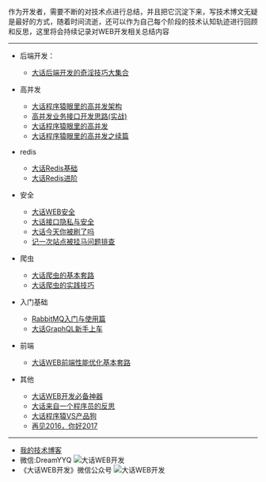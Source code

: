 作为开发者，需要不断的对技术点进行总结，并且把它沉淀下来，写技术博文无疑是最好的方式，随着时间流逝，还可以作为自己每个阶段的技术认知轨迹进行回顾和反思，这里将会持续记录对WEB开发相关总结内容

---
* 后端开发：
    * [大话后端开发的奇淫技巧大集合](https://github.com/SFLAQiu/web-develop/blob/master/%E5%A4%A7%E8%AF%9D%E5%90%8E%E7%AB%AF%E5%BC%80%E5%8F%91%E7%9A%84%E5%A5%87%E6%B7%AB%E6%8A%80%E5%B7%A7%E5%A4%A7%E9%9B%86%E5%90%88.md)
* 高并发
    * [大话程序猿眼里的高并发架构](https://github.com/SFLAQiu/web-develop/blob/master/%E5%A4%A7%E8%AF%9D%E7%A8%8B%E5%BA%8F%E7%8C%BF%E7%9C%BC%E9%87%8C%E7%9A%84%E9%AB%98%E5%B9%B6%E5%8F%91%E6%9E%B6%E6%9E%84.md)
    * [高并发业务接口开发思路(实战)](https://github.com/SFLAQiu/web-develop/blob/master/%E9%AB%98%E5%B9%B6%E5%8F%91%E4%B8%9A%E5%8A%A1%E6%8E%A5%E5%8F%A3%E5%BC%80%E5%8F%91%E6%80%9D%E8%B7%AF(%E5%AE%9E%E6%88%98).md)
    * [大话程序猿眼里的高并发](https://github.com/SFLAQiu/web-develop/blob/master/%E5%A4%A7%E8%AF%9D%E7%A8%8B%E5%BA%8F%E7%8C%BF%E7%9C%BC%E9%87%8C%E7%9A%84%E9%AB%98%E5%B9%B6%E5%8F%91.md)
    * [大话程序猿眼里的高并发之续篇](https://github.com/SFLAQiu/web-develop/blob/master/%E5%A4%A7%E8%AF%9D%E7%A8%8B%E5%BA%8F%E7%8C%BF%E7%9C%BC%E9%87%8C%E7%9A%84%E9%AB%98%E5%B9%B6%E5%8F%91%E4%B9%8B%E7%BB%AD%E7%AF%87.md)
* redis
    * [大话Redis基础](https://github.com/SFLAQiu/web-develop/blob/master/%E5%A4%A7%E8%AF%9DRedis%E5%9F%BA%E7%A1%80.md)
    * [大话Redis进阶](https://github.com/SFLAQiu/web-develop/blob/master/%E5%A4%A7%E8%AF%9DRedis%E8%BF%9B%E9%98%B6.md)

* 安全
    * [大话WEB安全](https://github.com/SFLAQiu/web-develop/blob/master/%E5%A4%A7%E8%AF%9DWEB%E5%AE%89%E5%85%A8.md)
    * [大话接口隐私与安全](https://github.com/SFLAQiu/web-develop/blob/master/%E5%A4%A7%E8%AF%9D%E6%8E%A5%E5%8F%A3%E9%9A%90%E7%A7%81%E4%B8%8E%E5%AE%89%E5%85%A8.md)
    * [大话今天你被刷了吗](https://github.com/SFLAQiu/web-develop/blob/master/%E5%A4%A7%E8%AF%9D%E4%BB%8A%E5%A4%A9%E4%BD%A0%E8%A2%AB%E5%88%B7%E4%BA%86%E5%90%97.md)
    * [记一次站点被挂马问题排查](https://github.com/SFLAQiu/web-develop/blob/master/%E8%AE%B0%E4%B8%80%E6%AC%A1%E7%AB%99%E7%82%B9%E8%A2%AB%E6%8C%82%E9%A9%AC%E9%97%AE%E9%A2%98%E6%8E%92%E6%9F%A5.md)
* 爬虫
    * [大话爬虫的基本套路](https://github.com/SFLAQiu/web-develop/blob/master/%E5%A4%A7%E8%AF%9D%E7%88%AC%E8%99%AB%E7%9A%84%E5%9F%BA%E6%9C%AC%E5%A5%97%E8%B7%AF.md)
    * [大话爬虫的实践技巧](https://github.com/SFLAQiu/web-develop/blob/master/%E5%A4%A7%E8%AF%9D%E7%88%AC%E8%99%AB%E7%9A%84%E5%AE%9E%E8%B7%B5%E6%8A%80%E5%B7%A7.md)
* 入门基础
    * [RabbitMQ入门与使用篇](https://github.com/SFLAQiu/web-develop/blob/master/RabbitMQ%E5%85%A5%E9%97%A8%E4%B8%8E%E4%BD%BF%E7%94%A8%E7%AF%87.md)
    * [大话GraphQL新手上车](https://github.com/SFLAQiu/web-develop/blob/master/%E5%A4%A7%E8%AF%9DGraphQL%E6%96%B0%E6%89%8B%E4%B8%8A%E8%BD%A6.md)
* 前端
    * [大话WEB前端性能优化基本套路](https://github.com/SFLAQiu/web-develop/blob/master/%E5%A4%A7%E8%AF%9DWEB%E5%89%8D%E7%AB%AF%E6%80%A7%E8%83%BD%E4%BC%98%E5%8C%96%E5%9F%BA%E6%9C%AC%E5%A5%97%E8%B7%AF.md)
* 其他
    * [大话WEB开发必备神器](https://github.com/SFLAQiu/web-develop/blob/master/%E5%A4%A7%E8%AF%9DWEB%E5%BC%80%E5%8F%91%E5%BF%85%E5%A4%87%E7%A5%9E%E5%99%A8.md)
    * [大话来自一个程序员的反思](https://github.com/SFLAQiu/web-develop/blob/master/%E5%A4%A7%E8%AF%9D%E6%9D%A5%E8%87%AA%E4%B8%80%E4%B8%AA%E7%A8%8B%E5%BA%8F%E5%91%98%E7%9A%84%E5%8F%8D%E6%80%9D.md)
    * [大话程序猿VS产品狗](https://github.com/SFLAQiu/web-develop/blob/master/%E5%A4%A7%E8%AF%9D%E7%A8%8B%E5%BA%8F%E7%8C%BFVS%E4%BA%A7%E5%93%81%E7%8B%97.md)
    * [再见2016，你好2017](https://github.com/SFLAQiu/web-develop/blob/master/%E5%86%8D%E8%A7%812016%EF%BC%8C%E4%BD%A0%E5%A5%BD2017.md)

---

* [我的技术博客](http://blog.thankbabe.com)
* 微信:DreamYYQ
![大话WEB开发](http://blog.thankbabe.com/imgs/mywx.jpg)
* 《大话WEB开发》微信公众号
![大话WEB开发](http://blog.thankbabe.com/imgs/gzh.jpg)